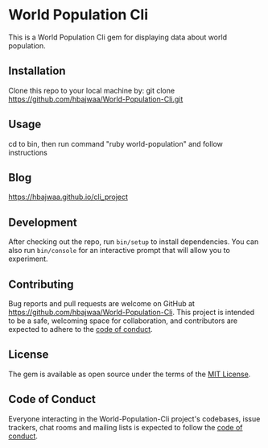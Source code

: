# World Population Cli

This is a World Population Cli gem for displaying data about world population.


## Installation

Clone this repo to your local machine by:
git clone https://github.com/hbajwaa/World-Population-Cli.git

## Usage

cd to bin, then run command "ruby world-population" and follow instructions

## Blog

https://hbajwaa.github.io/cli_project

## Development

After checking out the repo, run `bin/setup` to install dependencies. You can also run `bin/console` for an interactive prompt that will allow you to experiment.


## Contributing

Bug reports and pull requests are welcome on GitHub at https://github.com/hbajwaa/World-Population-Cli. This project is intended to be a safe, welcoming space for collaboration, and contributors are expected to adhere to the [code of conduct](https://github.com/hbajwaa/world-population-cli/blob/master/CODE_OF_CONDUCT.md).


## License

The gem is available as open source under the terms of the [MIT License](https://opensource.org/licenses/MIT).

## Code of Conduct

Everyone interacting in the World-Population-Cli project's codebases, issue trackers, chat rooms and mailing lists is expected to follow the [code of conduct](https://github.com/hbajwaa/world-population-cli/blob/master/CODE_OF_CONDUCT.md).
